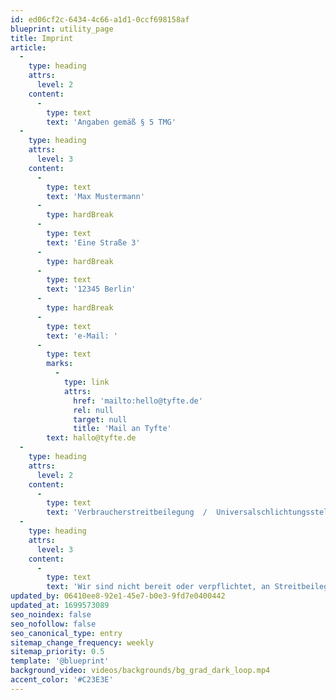 ```yaml
---
id: ed06cf2c-6434-4c66-a1d1-0ccf698158af
blueprint: utility_page
title: Imprint
article:
  -
    type: heading
    attrs:
      level: 2
    content:
      -
        type: text
        text: 'Angaben gemäß § 5 TMG'
  -
    type: heading
    attrs:
      level: 3
    content:
      -
        type: text
        text: 'Max Mustermann'
      -
        type: hardBreak
      -
        type: text
        text: 'Eine Straße 3'
      -
        type: hardBreak
      -
        type: text
        text: '12345 Berlin'
      -
        type: hardBreak
      -
        type: text
        text: 'e-Mail: '
      -
        type: text
        marks:
          -
            type: link
            attrs:
              href: 'mailto:hello@tyfte.de'
              rel: null
              target: null
              title: 'Mail an Tyfte'
        text: hallo@tyfte.de
  -
    type: heading
    attrs:
      level: 2
    content:
      -
        type: text
        text: 'Verbraucherstreitbeilegung  /  Universalschlichtungsstelle'
  -
    type: heading
    attrs:
      level: 3
    content:
      -
        type: text
        text: 'Wir sind nicht bereit oder verpflichtet, an Streitbeilegungsverfahren vor einer Verbraucherschlichtungsstelle teilzunehmen.'
updated_by: 06410ee8-92e1-45e7-b0e3-9fd7e0400442
updated_at: 1699573089
seo_noindex: false
seo_nofollow: false
seo_canonical_type: entry
sitemap_change_frequency: weekly
sitemap_priority: 0.5
template: '@blueprint'
background_video: videos/backgrounds/bg_grad_dark_loop.mp4
accent_color: '#C23E3E'
---
```

